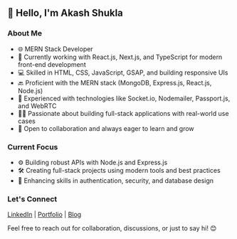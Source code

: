 ## 👋 Hello, I'm Akash Shukla

### About Me

* 🌐 MERN Stack Developer
* 🚀 Currently working with React.js, Next.js, and TypeScript for modern front-end development
* 💻 Skilled in HTML, CSS, JavaScript, GSAP, and building responsive UIs
* 🔙 Proficient with the MERN stack (MongoDB, Express.js, React.js, Node.js)
* 📧 Experienced with technologies like Socket.io, Nodemailer, Passport.js, and WebRTC
* 👨‍💻 Passionate about building full-stack applications with real-world use cases
* 🌟 Open to collaboration and always eager to learn and grow

### Current Focus

* ⚙️ Building robust APIs with Node.js and Express.js
* 🛠️ Creating full-stack projects using modern tools and best practices
* 🔐 Enhancing skills in authentication, security, and database design

### Let's Connect

[LinkedIn](https://www.linkedin.com/in/akash-shukla-b10034182/) | [Portfolio](https://yourportfolio.com) | [Blog](https://dev.to/akash_shukla)

Feel free to reach out for collaboration, discussions, or just to say hi! 😊

